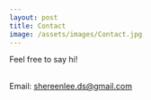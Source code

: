 ```yaml
---
layout: post
title: Contact
image: /assets/images/Contact.jpg
---
```

Feel free to say hi! <br><br>

Email: [shereenlee.ds@gmail.com](shereenlee.ds@gmail.com)
